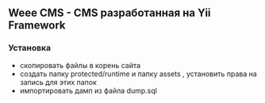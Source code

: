 ## Weee CMS - CMS разработанная на Yii Framework
### Установка
* скопировать файлы в корень сайта
* создать папку protected/runtime и папку assets , установить права на запись для этих папок
* импортировать дамп из файла dump.sql
